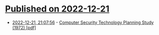 # [Published on 2022-12-21](index.md)

* [2022-12-21, 21:07:56](https://news.ycombinator.com/item?id=34086411) - [Computer Security Technology Planning Study (1972) [pdf]](https://apps.dtic.mil/sti/pdfs/AD0758206.pdf)
